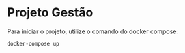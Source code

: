 # Projeto Gestão

Para iniciar o projeto, utilize o comando do docker compose:

```bash
docker-compose up
```

